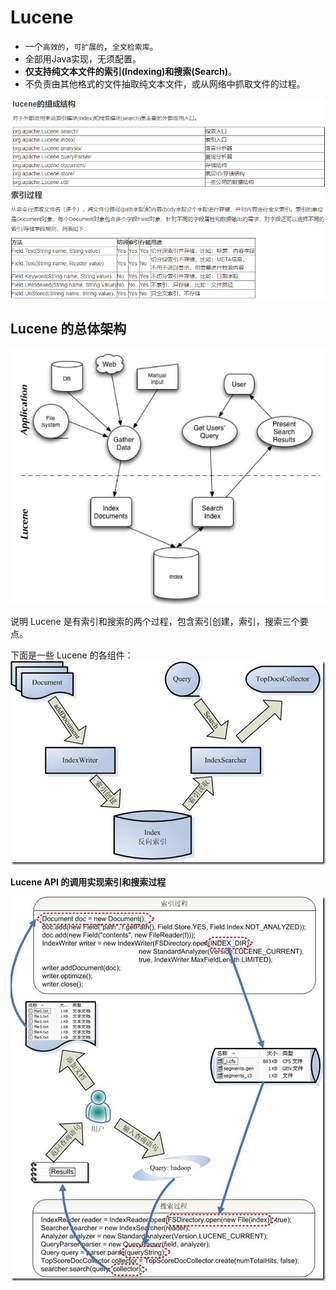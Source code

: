 # Lucene

+ 一个`高效的`，`可扩展的`，`全文检索库`。
+ 全部用Java实现，无须配置。
+ **仅支持纯文本文件的索引(Indexing)和搜索(Search)**。
+ 不负责由其他格式的文件抽取纯文本文件，或从网络中抓取文件的过程。

![](./lucene/004.png)
![](./lucene/005.png)

## Lucene 的总体架构

![](./lucene/001.jpg)

说明 Lucene 是有索引和搜索的两个过程，包含索引创建，索引，搜索三个要点。

下面是一些 Lucene 的各组件：
![](./lucene/002.jpg)

**Lucene API 的调用实现索引和搜索过程**

![](./lucene/003.jpg)